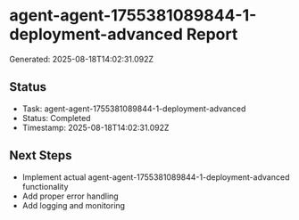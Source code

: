 # agent-agent-1755381089844-1-deployment-advanced Report

Generated: 2025-08-18T14:02:31.092Z

## Status
- Task: agent-agent-1755381089844-1-deployment-advanced
- Status: Completed
- Timestamp: 2025-08-18T14:02:31.092Z

## Next Steps
- Implement actual agent-agent-1755381089844-1-deployment-advanced functionality
- Add proper error handling
- Add logging and monitoring
